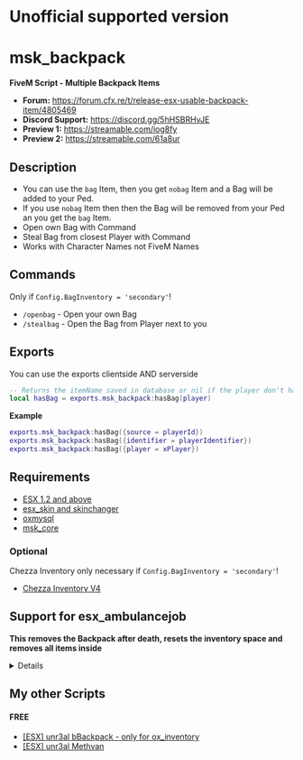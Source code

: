 # Unofficial supported version

# msk_backpack
**FiveM Script - Multiple Backpack Items**

* **Forum:** https://forum.cfx.re/t/release-esx-usable-backpack-item/4805469
* **Discord Support:** https://discord.gg/5hHSBRHvJE
* **Preview 1:** https://streamable.com/iog8fy
* **Preview 2:** https://streamable.com/61a8ur

## Description
* You can use the `bag` Item, then you get `nobag` Item and a Bag will be added to your Ped.
* If you use `nobag` Item then then the Bag will be removed from your Ped an you get the `bag` Item.
* Open own Bag with Command
* Steal Bag from closest Player with Command
* Works with Character Names not FiveM Names

## Commands
Only if `Config.BagInventory = 'secondary'`!
* `/openbag` - Open your own Bag
* `/stealbag` - Open the Bag from Player next to you

## Exports
You can use the exports clientside AND serverside
```lua
-- Returns the itemName saved in database or nil if the player don't has a Bag
local hasBag = exports.msk_backpack:hasBag(player)
```
**Example**
```lua
exports.msk_backpack:hasBag({source = playerId})
exports.msk_backpack:hasBag({identifier = playerIdentifier})
exports.msk_backpack:hasBag({player = xPlayer})
```

## Requirements
* [ESX 1.2 and above](https://github.com/esx-framework/esx_core)
* [esx_skin and skinchanger](https://github.com/esx-framework/esx_core)
* [oxmysql](https://github.com/overextended/oxmysql)
* [msk_core](https://github.com/MSK-Scripts/msk_core)

### Optional
Chezza Inventory only necessary if `Config.BagInventory = 'secondary'`!

* [Chezza Inventory V4](https://forum.cfx.re/t/paid-release-chezzas-inventory-esx/2040417)

## Support for esx_ambulancejob

**This removes the Backpack after death, resets the inventory space and removes all items inside**

<details> 

Go to `/client/main.lua` and search for `function RespawnPed(ped, coords, heading)`.

Replace the function with this code:
```lua
function RespawnPed(ped, coords, heading, isDied)
  SetEntityCoordsNoOffset(ped, coords.x, coords.y, coords.z, false, false, false)
  NetworkResurrectLocalPlayer(coords.x, coords.y, coords.z, heading, true, false)
  SetPlayerInvincible(ped, false)
  ClearPedBloodDamage(ped)

  TriggerServerEvent('esx:onPlayerSpawn')
  TriggerEvent('esx:onPlayerSpawn')
  TriggerEvent('playerSpawned')

  if isDied then
		TriggerServerEvent('msk_backpack:setDeathStatus', true)
	end
end
```
Above this you find: `function RemoveItemsAfterRPDeath()`.

Search for: `RespawnPed(PlayerPedId(), RespawnCoords, ClosestHospital.heading)`

Replace it with this: `RespawnPed(PlayerPedId(), RespawnCoords, ClosestHospital.heading, true)`
</details>

## My other Scripts
#### FREE
* [[ESX] unr3al bBackpack - only for ox_inventory](https://github.com/1OSaft/unr3al_backpack)
* [[ESX] unr3al Methvan](https://github.com/1OSaft/unr3al_methvan)

